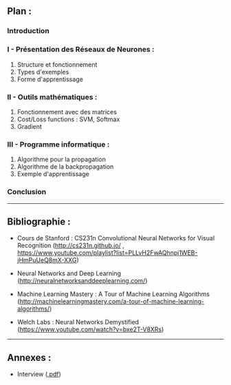 ## Plan :

### Introduction

### I - Présentation des Réseaux de Neurones :

1. Structure et fonctionnement
2. Types d'exemples
3. Forme d'apprentissage

### II - Outils mathématiques :

1. Fonctionnement avec des matrices
2. Cost/Loss functions : SVM, Softmax
3. Gradient

### III - Programme informatique :

1. Algorithme pour la propagation
2. Algorithme de la backpropagation
3. Exemple d'apprentissage 

### Conclusion

---

## Bibliographie :

- Cours de Stanford : CS231n Convolutional Neural Networks for Visual Recognition
(http://cs231n.github.io/ , 
 https://www.youtube.com/playlist?list=PLLvH2FwAQhnpj1WEB-jHmPuUeQ8mX-XXG)

- Neural Networks and Deep Learning
(http://neuralnetworksanddeeplearning.com/)

- Machine Learning Mastery : A Tour of Machine Learning Algorithms
(http://machinelearningmastery.com/a-tour-of-machine-learning-algorithms/)

- Welch Labs : Neural Networks Demystified
(https://www.youtube.com/watch?v=bxe2T-V8XRs)

---

## Annexes :
- Interview ([.pdf](https://drive.google.com/open?id=0ByVoBueOuTdpU2MwZFNfeHhHVzA))


